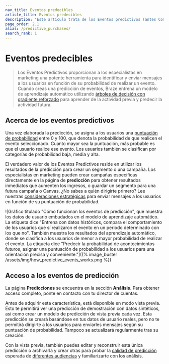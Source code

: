 ```yaml
---
nav_title: Eventos predecibles
article_title: Eventos predecibles
description: "Este artículo trata de los Eventos predictivos (antes Compras predictivas), una herramienta que ofrece a los especialistas en marketing la posibilidad de identificar y enviar mensajes a los usuarios en función de su probabilidad de realizar un evento."
page_order: 2.1
alias: /predictive_purchases/
search_rank: 1
---
```


# Eventos predecibles

> Los Eventos Predictivos proporcionan a los especialistas en marketing una potente herramienta para identificar y enviar mensajes a los usuarios en función de su probabilidad de realizar un evento. Cuando creas una predicción de eventos, Braze entrena un modelo de aprendizaje automático utilizando [árboles de decisión con gradiente reforzado](https://en.wikipedia.org/wiki/Gradient_boosting) para aprender de la actividad previa y predecir la actividad futura.

## Acerca de los eventos predictivos

Una vez elaborada la predicción, se asigna a los usuarios una [puntuación de probabilidad]({{site.baseurl}}/user_guide/brazeai/predictive_suite/predictive_events/prediction_analytics/#purchase_score) entre 0 y 100, que denota la probabilidad de que realicen el evento seleccionado. Cuanto mayor sea la puntuación, más probable es que el usuario realice ese evento. Los usuarios también se clasifican por categorías de probabilidad baja, media y alta.

El verdadero valor de los Eventos Predictivos reside en utilizar los resultados de la predicción para crear un segmento o una campaña. Los especialistas en marketing pueden crear campañas específicas directamente en la página de **predicción** para obtener resultados inmediatos que aumenten los ingresos, o guardar un segmento para una futura campaña o Canvas. ¿No sabes a quién dirigirte primero? Lee nuestras [consideraciones estratégicas]({{site.baseurl}}/user_guide/brazeai/predictive_suite/predictive_events/messaging_users/#strategy) para enviar mensajes a los usuarios en función de su puntuación de probabilidad.

![Gráfico titulado "Cómo funcionan los eventos de predicción", que muestra los datos de usuario embudados en el modelo de aprendizaje automático. La etiqueta dice "Entrena con datos históricos, compara el comportamiento de los usuarios que sí realizaron el evento en un periodo determinado con los que no". También muestra los resultados del aprendizaje automático, donde se clasifica a los usuarios de menor a mayor probabilidad de realizar el evento. La etiqueta dice "Predecir la probabilidad de acontecimientos futuros, asignar una puntuación de probabilidad a los usuarios para una orientación precisa y conveniente."]({% image_buster /assets/img/how_predictive_events_works.png %})

## Acceso a los eventos de predicción

La página **Predicciones** se encuentra en la sección **Análisis**. Para obtener acceso completo, ponte en contacto con tu director de cuentas.

Antes de adquirir esta característica, está disponible en modo vista previa. Esto te permitirá ver una predicción de demostración con datos sintéticos, así como crear un modelo de predicción de vista previa cada vez. Esta predicción se creará basándose en tus datos de usuario reales, pero no te permitirá dirigirte a los usuarios para enviarles mensajes según su puntuación de probabilidad. Tampoco se actualizará regularmente tras su creación.

Con la vista previa, también puedes editar y reconstruir esta única predicción o archivarla y crear otras para probar la [calidad de predicción]({{site.baseurl}}/user_guide/brazeai/predictive_suite/predictive_events/prediction_analytics/#prediction_quality) esperada de [diferentes audiencias]({{site.baseurl}}/user_guide/brazeai/predictive_suite/predictive_events/creating_an_event_prediction/#audience) y familiarizarte con los análisis.
